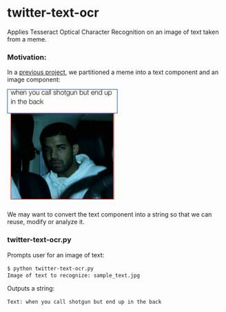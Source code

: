 # twitter-text-ocr
Applies Tesseract Optical Character Recognition on an image of text taken from a meme.

### Motivation:

In a [previous project](https://github.com/evmarts/twitter-screencap-cropper), we partitioned a meme into a text component and an image component: 

<img src="./docs/sample_meme_contours.jpg" width="256px" alt="">

We may want to convert the text component into a string so that we can reuse, modify or analyze it.

### twitter-text-ocr.py

Prompts user for an image of text:

~~~
$ python twitter-text-ocr.py
Image of text to recognize: sample_text.jpg
~~~

Outputs a string:

~~~
Text: when you call shotgun but end up in the back
~~~